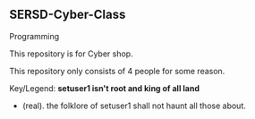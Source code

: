 ## SERSD-Cyber-Class

Programming

This repository is for Cyber shop.

This repository only consists of 4 people for some reason.

Key/Legend:
**setuser1 isn't root and king of all land** 
- (real).
the folklore of setuser1 shall not haunt all those about.
